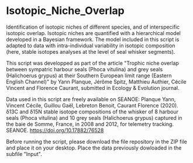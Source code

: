 # Isotopic_Niche_Overlap
Identification of isotopic niches of different species, and of interspecific isotopic overlap.
Isotopic niches are quantified with a hierarchical model developed in a Bayesian framework.
The model included in this script is adapted to data with intra-individual variability in isotopic composition (here, stable isotopes analyses at the level of seal whisker segments).

This script was developped as part of the article "Trophic niche overlap between sympatric harbour seals (Phoca vitulina) and grey seals (Halichoerus grypus) at their Southern European limit range (Eastern English Channel)" by Yann Planque, Jérôme Spitz, Matthieu Authier, Cécile Vincent and Florence Caurant, submitted in Ecology & Evolution journal.

Data used in this script are freely available on SEANOE:
Planque Yann, Vincent Cécile, Guillou Gaël, Lebreton Benoit, Caurant Florence (2020). δ13C and δ15N stable isotope compositions of the whisker of 8 harbour seals (Phoca vitulina) and 10 grey seals (Halichoerus grypus) captured in the baie de Somme, France, in 2008 and 2012, for telemetry tracking. SEANOE. https://doi.org/10.17882/76528

Before running the script, please download the file repository in the ZIP file and place it on your desktop. Place the data previously dowloaded in the subfile "Input".
